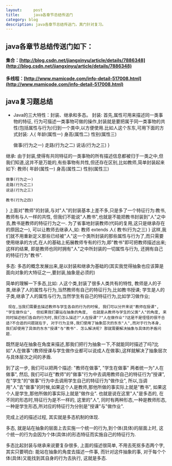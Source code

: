 ```yaml
---
layout:     post
title:      java各章节总结传送门
category: blog
description: java各章节总结传送门，真门针对复习。
---
```


## java各章节总结传送门如下：

#### 集合：[http://blog.csdn.net/jiangxinyu/article/details/7886348](http://blog.csdn.net/jiangxinyu/article/details/7886348)

#### 多线程：[http://www.mamicode.com/info-detail-517008.html](http://www.mamicode.com/info-detail-517008.html)

## java复习题总结

* Java的三大特性：封装、继承和多态。
  封装:
        首先,属性可用来描述同一类事物的特征, 行为可描述一类事物可做的操作,封装就是要把属于同一类事物的共性(包括属性与行为)归到一个类中,以方便使用.比如人这个东东,可用下面的方式封装:
人{
    年龄(属性一)
    身高(属性二)
    性别(属性三)

    做事(行为之一)
    走路(行为之二)
    说话(行为之三)
}

继承:
     由于封装,使得有共同特征的一类事物的所有描述信息都被归于一类之中,但我们知道,这并不是万能的,有些事物有共性,但还存在区别,比如教师,简单封装起来如下:
教师{
    年龄(属性一)
    身高(属性二)
    性别(属性三)

    做事(行为之一)
    走路(行为之二)
    说话(行为之三)

    教书(行为之四)
}
上面对"教师"的封装,与对"人"的封装基本上差不多,只是多了一个特征行为:教书,
教师有与人一样的共性, 但我们不能说"人教书",也就是不能把教书封装到"人"之中去,教书是教师的特征行为之一.  为了省事地封装教师(代码的复用,这只是继承存在的原因之一), 可以让教师去继承人,如:
 教师 extends 人{
    教书(行为之三)
}
这样,我们就不用重新定义那些已经被"人"这一个类所封装的那些属性与行为了,而只需要使用继承的方式,在人的基础上拓展教师专有的行为,即"教书"即可把教师描述出来;这样的结果, 即是教师也同时拥有"人"之中所封装的一切属性与行为, 还拥有自己的特征行为"教书".

多态:
     多态的概念发展出来,是以封装和继承为基础的(其实我觉得抽象也应该算是面向对象的大特征之一,要封装,抽象是必须的)

简单的理解一下多态,比如:
     人这个类,封装了很多人类共有的特性, 
     教师是人的子类,继承了人的属性与行为,当然教师有自己的特征行为,比如教书授课;
     学生是人的子类,继承了人的属性与行为,当然学生有自己的特征行为,比如学习做作业;
    
     现在,当我们需要去描述教师与学生各自的行为的时候, 我们可以分开来说"教师在授课",  "学生做作业",  但如果我们要站在抽象的角度,  也就是从教师与学生的父类"人"的角度, 来同时描述他们各自的行为时,我们怎么描述?"人在授课"?"人在做作业"?这是不是怪怪的很不合适?不合适的问题就在于, 对于行为主体,我们使用了抽象层次的东东"人",而对于行为本身, 我们却使用了具体的东东"授课"与"教书". 怎么解决呢? 那就需要解决抽象与具体的矛盾问题. 
既然是站在抽象在角度来描述,那我们把行为抽象一下,不就能同时描述了吗?比如"人在做事"(教师授课与学生做作业都可以说成人在做事),这样就解决了抽象层次与具体层次之间的矛盾.

到了这一步, 我们可以把两个描述: "教师在做事", "学生在做事" 两者统一为"人在做事",
然后, 我们可以在"教师"的"做事"行为中去调用教师自己的特征行为"授课",
在"学生"的"做事"行为中去调用学生自己的特征行为"做作业", 
所以,当调用"人"去"做事"的时候,如果这个人是教师,那他所做的事实际上就是"教书",
如果这个人是学生,那他所做的事实际上就是"做作业".
也就是说在这里"人"是多态的, 在不同的形态时,特征行为是不一样的, 这里的"人", 同时有两种形态,一种是教师形态,一种是学生形态,所对应的特征行为分别是"授课"与"做作业".

完成上述的描述过程, 其实就是多态机制的体现.

多态, 就是站在抽象的层面上去实施一个统一的行为,到个体(具体)的层面上时, 这个统一的行为会因为个体(具体)的形态特征而实施自己的特征行为.

多态比起封装与继承来说要复杂很多, 上面的描述很简单, 不用去死抠多态两个字,
其实只要明白: 
能站在抽象的角度去描述一件事, 
而针对这件抽象的事, 对于每个个体(具体)又能找到其自身的行为去执行, 这就是多态.
